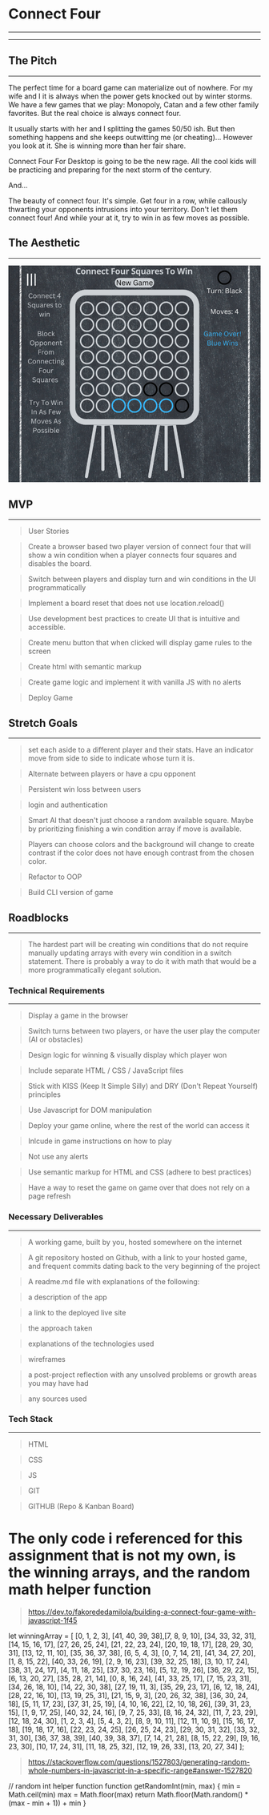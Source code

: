 # Connect Four

---

---

## The Pitch

---

The perfect time for a board game can materialize out of nowhere. For my wife and I it is always when the power gets knocked out by winter storms. We have a few games that we play: Monopoly, Catan and a few other family favorites. But the real choice is always connect four.

It usually starts with her and I splitting the games 50/50 ish. But then something happens and she keeps outwitting me (or cheating)... However you look at it. She is winning more than her fair share.

Connect Four For Desktop is going to be the new rage. All the cool kids will be practicing and preparing for the next storm of the century.

And...

The beauty of connect four. It's simple. Get four in a row, while callously thwarting your opponents intrusions into your territory. Don't let them connect four! And while your at it, try to win in as few moves as possible.

## The Aesthetic

---

![Connect Four Wireframe](./img/wireframe.png)

## MVP

---

> User Stories

> Create a browser based two player version of connect four that will show a win condition when a player connects four squares and disables the board.

> Switch between players and display turn and win conditions in the UI programmatically

> Implement a board reset that does not use location.reload()

> Use development best practices to create UI that is intuitive and accessible.

> Create menu button that when clicked will display game rules to the screen

> Create html with semantic markup

> Create game logic and implement it with vanilla JS with no alerts

> Deploy Game

## Stretch Goals

---

> set each aside to a different player and their stats. Have an indicator move from side to side to indicate whose turn it is.

> Alternate between players or have a cpu opponent

> Persistent win loss between users

> login and authentication

> Smart AI that doesn't just choose a random available square. Maybe by prioritizing finishing a win condition array if move is available.

> Players can choose colors and the background will change to create contrast if the color does not have enough contrast from the chosen color.

> Refactor to OOP

> Build CLI version of game

## Roadblocks

---

> The hardest part will be creating win conditions that do not require manually updating arrays with every win condition in a switch statement. There is probably a way to do it with math that would be a more programmatically elegant solution.

### Technical Requirements

---

> Display a game in the browser

> Switch turns between two players, or have the user play the computer (AI or obstacles)

> Design logic for winning & visually display which player won

> Include separate HTML / CSS / JavaScript files

> Stick with KISS (Keep It Simple Silly) and DRY (Don't Repeat Yourself) principles

> Use Javascript for DOM manipulation

> Deploy your game online, where the rest of the world can access it

> Inlcude in game instructions on how to play

> Not use any alerts

> Use semantic markup for HTML and CSS (adhere to best practices)

> Have a way to reset the game on game over that does not rely on a page refresh

### Necessary Deliverables

---

> A working game, built by you, hosted somewhere on the internet

> A git repository hosted on Github, with a link to your hosted game, and frequent commits dating back to the very beginning of the project

> A readme.md file with explanations of the following:

> a description of the app

> a link to the deployed live site

> the approach taken

> explanations of the technologies used

> wireframes

> a post-project reflection with any unsolved problems or growth areas you may have had

> any sources used

### Tech Stack

---

> HTML

> CSS

> JS

> GIT

> GITHUB (Repo & Kanban Board)

# The only code i referenced for this assignment that is not my own, is the winning arrays, and the random math helper function

> https://dev.to/fakorededamilola/building-a-connect-four-game-with-javascript-1f45

let winningArray = [
[0, 1, 2, 3], [41, 40, 39, 38],[7, 8, 9, 10],
[34, 33, 32, 31], [14, 15, 16, 17], [27, 26, 25, 24],
[21, 22, 23, 24], [20, 19, 18, 17], [28, 29, 30, 31],
[13, 12, 11, 10], [35, 36, 37, 38], [6, 5, 4, 3],
[0, 7, 14, 21], [41, 34, 27, 20], [1, 8, 15, 22],
[40, 33, 26, 19], [2, 9, 16, 23], [39, 32, 25, 18],
[3, 10, 17, 24], [38, 31, 24, 17], [4, 11, 18, 25],
[37, 30, 23, 16], [5, 12, 19, 26], [36, 29, 22, 15],
[6, 13, 20, 27], [35, 28, 21, 14], [0, 8, 16, 24],
[41, 33, 25, 17], [7, 15, 23, 31], [34, 26, 18, 10],
[14, 22, 30, 38], [27, 19, 11, 3], [35, 29, 23, 17],
[6, 12, 18, 24], [28, 22, 16, 10], [13, 19, 25, 31],
[21, 15, 9, 3], [20, 26, 32, 38], [36, 30, 24, 18],
[5, 11, 17, 23], [37, 31, 25, 19], [4, 10, 16, 22],
[2, 10, 18, 26], [39, 31, 23, 15], [1, 9, 17, 25],
[40, 32, 24, 16], [9, 7, 25, 33], [8, 16, 24, 32],
[11, 7, 23, 29], [12, 18, 24, 30], [1, 2, 3, 4],
[5, 4, 3, 2], [8, 9, 10, 11], [12, 11, 10, 9],
[15, 16, 17, 18], [19, 18, 17, 16], [22, 23, 24, 25],
[26, 25, 24, 23], [29, 30, 31, 32], [33, 32, 31, 30],
[36, 37, 38, 39], [40, 39, 38, 37], [7, 14, 21, 28],
[8, 15, 22, 29], [9, 16, 23, 30], [10, 17, 24, 31],
[11, 18, 25, 32], [12, 19, 26, 33], [13, 20, 27, 34]
];

> https://stackoverflow.com/questions/1527803/generating-random-whole-numbers-in-javascript-in-a-specific-range#answer-1527820

// random int helper function
function getRandomInt(min, max) {
min = Math.ceil(min)
max = Math.floor(max)
return Math.floor(Math.random() \* (max - min + 1)) + min
}
